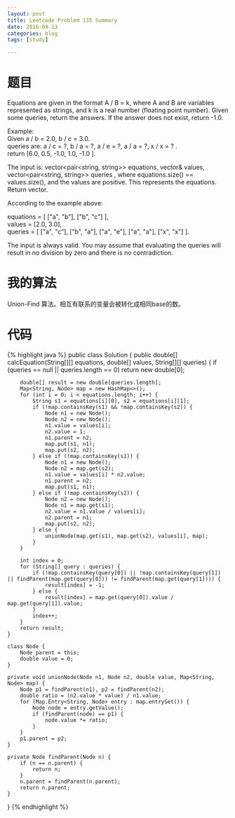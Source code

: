 ```yaml
---
layout: post
title: Leetcode Problem 135 Summary
date: 2016-09-13
categories: blog
tags: [study]

---
```


# 题目

Equations are given in the format A / B = k, where A and B are variables represented as strings, and k is a real number (floating point number). Given some queries, return the answers. If the answer does not exist, return -1.0.

Example:  
Given a / b = 2.0, b / c = 3.0.   
queries are: a / c = ?, b / a = ?, a / e = ?, a / a = ?, x / x = ? .   
return [6.0, 0.5, -1.0, 1.0, -1.0 ].

The input is: vector<pair<string, string>> equations, vector<double>& values, vector<pair<string, string>> queries , where equations.size() == values.size(), and the values are positive. This represents the equations. Return vector<double>.

According to the example above:

equations = [ ["a", "b"], ["b", "c"] ],  
values = [2.0, 3.0],  
queries = [ ["a", "c"], ["b", "a"], ["a", "e"], ["a", "a"], ["x", "x"] ]. 

The input is always valid. You may assume that evaluating the queries will result in no division by zero and there is no contradiction.

# 我的算法

Union-Find 算法。相互有联系的变量会被转化成相同base的数。

# 代码

{% highlight java %}
public class Solution {
    public double[] calcEquation(String[][] equations, double[] values, String[][] queries) {
        if (queries == null || queries.length == 0) return new double[0];
        
        double[] result = new double[queries.length];
        Map<String, Node> map = new HashMap<>();
        for (int i = 0; i < equations.length; i++) {
            String s1 = equations[i][0], s2 = equations[i][1];
            if (!map.containsKey(s1) && !map.containsKey(s2)) {
                Node n1 = new Node();
                Node n2 = new Node();
                n1.value = values[i];
                n2.value = 1;
                n1.parent = n2;
                map.put(s1, n1);
                map.put(s2, n2);
            } else if (!map.containsKey(s1)) {
                Node n1 = new Node();
                Node n2 = map.get(s2);
                n1.value = values[i] * n2.value;
                n1.parent = n2;
                map.put(s1, n1);
            } else if (!map.containsKey(s2)) {
                Node n2 = new Node();
                Node n1 = map.get(s1);
                n2.value = n1.value / values[i];
                n2.parent = n1;
                map.put(s2, n2);
            } else {
                unionNode(map.get(s1), map.get(s2), values[i], map);
            }
        }
        
        int index = 0;
        for (String[] query : queries) {
            if (!map.containsKey(query[0]) || !map.containsKey(query[1]) || findParent(map.get(query[0])) != findParent(map.get(query[1]))) {
                result[index] = -1;
            } else {
                result[index] = map.get(query[0]).value / map.get(query[1]).value;
            }
            index++;
        }
        return result;
    }
    
    class Node {
        Node parent = this;
        double value = 0;
    }
    
    private void unionNode(Node n1, Node n2, double value, Map<String, Node> map) {
        Node p1 = findParent(n1), p2 = findParent(n2);
        double ratio = (n2.value * value) / n1.value;
        for (Map.Entry<String, Node> entry : map.entrySet()) {
            Node node = entry.getValue();
            if (findParent(node) == p1) {
                node.value *= ratio;
            }
        }
        p1.parent = p2;
    }
    
    private Node findParent(Node n) {
        if (n == n.parent) {
            return n;
        }
        n.parent = findParent(n.parent);
        return n.parent;
    }
}
{% endhighlight %}
